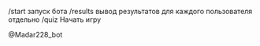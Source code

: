 /start запуск бота
/results вывод результатов для каждого пользователя отдельно
/quiz Начать игру


@Madar228_bot